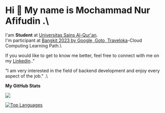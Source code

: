 Hi 👋 My name is Mochammad Nur Afifudin .\
===============================
I'am **Student** at [Universitas Sains Al-Qur'an](https://unsiq.ac.id/).\
I'm participant at [Bangkit 2023 by Google, Goto, Traveloka](https://www.dicoding.com/programs/bangkit)-Cloud Computing Learning Path.\

If you would like to get to know me better, feel free to connect with me on my [Linkedin](https://www.linkedin.com/in/mochammad-nur-afifudin-2b033617a/).."

"I am very interested in the field of backend development and enjoy every aspect of the job." .\

<b>My GitHub Stats</b>

<a href="http://www.github.com/afifdgr"><img src="https://github-readme-streak-stats.herokuapp.com/?user=afifdgr&stroke=ffffff&background=1c1917&ring=0891b2&fire=0891b2&currStreakNum=ffffff&currStreakLabel=0891b2&sideNums=ffffff&sideLabels=ffffff&dates=ffffff&hide_border=true" /></a>

<a href="https://github.com/afifdgr" align="left"><img src="https://github-readme-stats.vercel.app/api/top-langs/?username=afifdgr&langs_count=10&title_color=0891b2&text_color=ffffff&icon_color=0891b2&bg_color=1c1917&hide_border=true&locale=en&custom_title=Top%20%Languages" alt="Top Languages" /></a>
